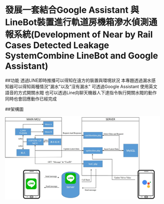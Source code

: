 # 發展一套結合Google Assistant 與LineBot裝置進行軌道房機箱滲水偵測通報系統(Development of Near by Rail Cases Detected Leakage SystemCombine LineBot and Google Assistant)

##功能
透過LINE即時推播可以得知在遠方的裝置與環境狀況
本專題透過漏水感知器可以得知兩種情況"漏水"以及"沒有漏水"
可透過Google Assistant 使用英文語音的方式開關水閥
也可以透過Line向聊天機器人下達指令執行開關水閥的動作
同時也會回應動作已經完成


##架構圖

![image](架構圖21.jpg)

